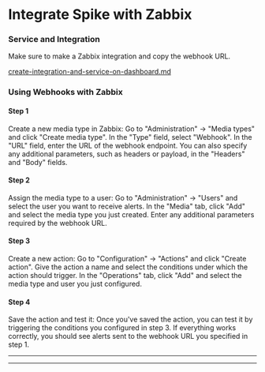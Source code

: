 # Integrate Spike with Zabbix

### Service and Integration

Make sure to make a Zabbix integration and copy the webhook URL.



[create-integration-and-service-on-dashboard.md](create-integration-and-service-on-dashboard.md "mention")



### Using Webhooks with Zabbix

#### Step 1

Create a new media type in Zabbix: Go to "Administration" -> "Media types" and click "Create media type". In the "Type" field, select "Webhook". In the "URL" field, enter the URL of the webhook endpoint. You can also specify any additional parameters, such as headers or payload, in the "Headers" and "Body" fields.

#### Step 2

Assign the media type to a user: Go to "Administration" -> "Users" and select the user you want to receive alerts. In the "Media" tab, click "Add" and select the media type you just created. Enter any additional parameters required by the webhook URL.

#### Step 3

Create a new action: Go to "Configuration" -> "Actions" and click "Create action". Give the action a name and select the conditions under which the action should trigger. In the "Operations" tab, click "Add" and select the media type and user you just configured.

#### Step 4

Save the action and test it: Once you've saved the action, you can test it by triggering the conditions you configured in step 3. If everything works correctly, you should see alerts sent to the webhook URL you specified in step 1.

****

****



